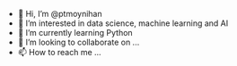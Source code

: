 - 👋 Hi, I’m @ptmoynihan
- 👀 I’m interested in data science, machine learning and AI
- 🌱 I’m currently learning Python
- 💞️ I’m looking to collaborate on ...
- 📫 How to reach me ...

<!---
ptmoynihan/ptmoynihan is a ✨ special ✨ repository because its `README.md` (this file) appears on your GitHub profile.
You can click the Preview link to take a look at your changes.
--->
